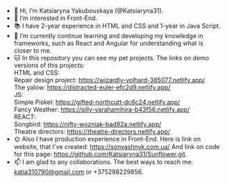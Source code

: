 - 👋 Hi, I’m Katsiaryna Yakubouskaya (@Katsiaryna31).
- 👀 I’m interested in Front-End.
- 📚  I have 2-year experience in HTML and CSS and 1-year in Java Script.
- 🌱 I’m currently continue learning and developing my knowledge in frameworks, such as React and Angular for understanding what is closer to me.
- 🐱 In this repository you can see my pet projects.
The links on demo versions of this projects:  
HTML and CSS:  
Repair design project: https://wizardly-volhard-385077.netlify.app/  
The yalow: https://distracted-euler-efc2d9.netlify.app/  
JS:   
Simple Piskel: https://gifted-northcutt-dc6c24.netlify.app/  
Fancy Weather: https://silly-varahamihira-b43f56.netlify.app/  
REACT:    
Songbird: https://nifty-wozniak-bad92a.netlify.app/  
Theatre directors: https://theatre-directors.netlify.app/  
- 🌞 Also I have production experience in Front-End.
Here is link on website, that I've created: https://sonyashnyk.com.ua/
And link on code for this page: https://github.com/Katsiaryna31/Sunflower.git.
- 📫 I am glad to any collaborations. The best ways to reach me: katia310790@gmail.com or +375298229856.
